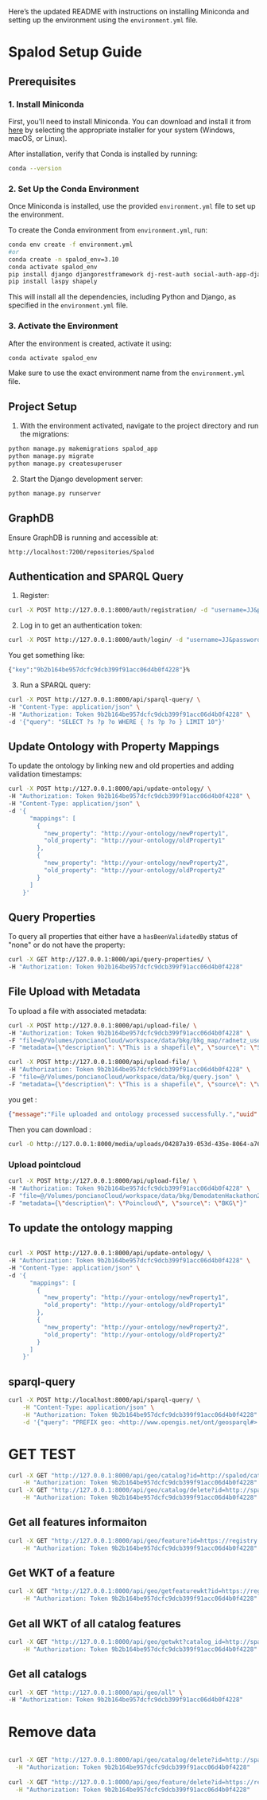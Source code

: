 Here’s the updated README with instructions on installing Miniconda and setting up the environment using the `environment.yml` file.

# Spalod Setup Guide

## Prerequisites

### 1. Install Miniconda

First, you'll need to install Miniconda. You can download and install it from [here](https://docs.conda.io/en/latest/miniconda.html) by selecting the appropriate installer for your system (Windows, macOS, or Linux).

After installation, verify that Conda is installed by running:

```bash
conda --version
```

### 2. Set Up the Conda Environment

Once Miniconda is installed, use the provided `environment.yml` file to set up the environment.

To create the Conda environment from `environment.yml`, run:

```bash
conda env create -f environment.yml
#or
conda create -n spalod_env=3.10
conda activate spalod_env
pip install django djangorestframework dj-rest-auth social-auth-app-django django-allauth pydeck rdflib pyproj folium shapely
pip install laspy shapely

```

This will install all the dependencies, including Python and Django, as specified in the `environment.yml` file.

### 3. Activate the Environment

After the environment is created, activate it using:

```bash
conda activate spalod_env
```

Make sure to use the exact environment name from the `environment.yml` file.

## Project Setup

1. With the environment activated, navigate to the project directory and run the migrations:

```bash
python manage.py makemigrations spalod_app
python manage.py migrate
python manage.py createsuperuser
```

2. Start the Django development server:

```bash
python manage.py runserver
```

## GraphDB

Ensure GraphDB is running and accessible at:

```
http://localhost:7200/repositories/Spalod
```

## Authentication and SPARQL Query
1. Register:

```bash
curl -X POST http://127.0.0.1:8000/auth/registration/ -d "username=JJ&password1=GNybRXbC563&password2=GNybRXbC563"
```
2. Log in to get an authentication token:

```bash
curl -X POST http://127.0.0.1:8000/auth/login/ -d "username=JJ&password=GNybRXbC563"
```
You get something like:
```bash
{"key":"9b2b164be957dcfc9dcb399f91acc06d4b0f4228"}% 
```
3. Run a SPARQL query:

```bash
curl -X POST http://127.0.0.1:8000/api/sparql-query/ \
-H "Content-Type: application/json" \
-H "Authorization: Token 9b2b164be957dcfc9dcb399f91acc06d4b0f4228" \
-d '{"query": "SELECT ?s ?p ?o WHERE { ?s ?p ?o } LIMIT 10"}'
```

## Update Ontology with Property Mappings

To update the ontology by linking new and old properties and adding validation timestamps:

```bash
curl -X POST http://127.0.0.1:8000/api/update-ontology/ \
-H "Authorization: Token 9b2b164be957dcfc9dcb399f91acc06d4b0f4228" \
-H "Content-Type: application/json" \
-d '{
      "mappings": [
        {
          "new_property": "http://your-ontology/newProperty1",
          "old_property": "http://your-ontology/oldProperty1"
        },
        {
          "new_property": "http://your-ontology/newProperty2",
          "old_property": "http://your-ontology/oldProperty2"
        }
      ]
    }'
```

## Query Properties

To query all properties that either have a `hasBeenValidatedBy` status of "none" or do not have the property:

```bash
curl -X GET http://127.0.0.1:8000/api/query-properties/ \
-H "Authorization: Token 9b2b164be957dcfc9dcb399f91acc06d4b0f4228"
```

## File Upload with Metadata

To upload a file with associated metadata:

```bash
curl -X POST http://127.0.0.1:8000/api/upload-file/ \
-H "Authorization: Token 9b2b164be957dcfc9dcb399f91acc06d4b0f4228" \
-F "file=@/Volumes/poncianoCloud/workspace/data/bkg/bkg_map/radnetz_use_case/data/epsg_4326/part1/de_hh_up_freizeitroute2_EPSG_4326.json " \
-F "metadata={\"description\": \"This is a shapefile\", \"source\": \"Survey XYZ\"}"

curl -X POST http://127.0.0.1:8000/api/upload-file/ \
-H "Authorization: Token 9b2b164be957dcfc9dcb399f91acc06d4b0f4228" \
-F "file=@/Volumes/poncianoCloud/workspace/data/bkg/query.json" \
-F "metadata={\"description\": \"This is a shapefile\", \"source\": \"wikidata\"}"
```

 you get :

 ```json
 {"message":"File uploaded and ontology processed successfully.","uuid":"04287a39-053d-435e-8064-a7664604edb9","ontology_url":"/media/uploads/04287a39-053d-435e-8064-a7664604edb9/04287a39-053d-435e-8064-a7664604edb9_ontology.owl","map_url":"/media/uploads/04287a39-053d-435e-8064-a7664604edb9/04287a39-053d-435e-8064-a7664604edb9_map.html"}% 
 ```
Then you can download :
```bash
curl -O http://127.0.0.1:8000/media/uploads/04287a39-053d-435e-8064-a7664604edb9/04287a39-053d-435e-8064-a7664604edb9_map.html
```

### Upload pointcloud
```bash
curl -X POST http://127.0.0.1:8000/api/upload-file/ \
-H "Authorization: Token 9b2b164be957dcfc9dcb399f91acc06d4b0f4228" \
-F "file=@/Volumes/poncianoCloud/workspace/data/bkg/DemodatenHackathon2024/1km_565_5934.las" \
-F "metadata={\"description\": \"Poincloud\", \"source\": \"BKG\"}"
```

## To update the ontology mapping

```bash

curl -X POST http://127.0.0.1:8000/api/update-ontology/ \
-H "Authorization: Token 9b2b164be957dcfc9dcb399f91acc06d4b0f4228" \
-H "Content-Type: application/json" \
-d '{
      "mappings": [
        {
          "new_property": "http://your-ontology/newProperty1",
          "old_property": "http://your-ontology/oldProperty1"
        },
        {
          "new_property": "http://your-ontology/newProperty2",
          "old_property": "http://your-ontology/oldProperty2"
        }
      ]
    }'
```



## sparql-query

    
```bash
curl -X POST http://localhost:8000/api/sparql-query/ \
    -H "Content-Type: application/json" \
    -H "Authorization: Token 9b2b164be957dcfc9dcb399f91acc06d4b0f4228" \
    -d '{"query": "PREFIX geo: <http://www.opengis.net/ont/geosparql#> PREFIX ns2: <https://registry.gdi-de.org/id/hamburg/> PREFIX ex: <http://example.org/ns#> SELECT ?feature ?property ?value WHERE { ?feature a geo:Feature ; ?property ?value . }"}'
```

# GET TEST
```bash
curl -X GET "http://127.0.0.1:8000/api/geo/catalog?id=http://spalod/catalog_acc53514-6a2f-4521-afa5-40783906d4ba" \
    -H "Authorization: Token 9b2b164be957dcfc9dcb399f91acc06d4b0f4228"
curl -X GET "http://127.0.0.1:8000/api/geo/catalog/delete?id=http://spalod/catalog_acc53514-6a2f-4521-afa5-40783906d4ba" \
    -H "Authorization: Token 9b2b164be957dcfc9dcb399f91acc06d4b0f4228"
```
 ## Get all features informaiton
```bash
curl -X GET "http://127.0.0.1:8000/api/geo/feature?id=https://registry.gdi-de.org/feature002755b6-8a27-4e58-a1e7-34635993696e&catalog_id=http://spalod/catalog_652579e3-1a45-4f6d-b55f-c4f1c1bfce20" \
    -H "Authorization: Token 9b2b164be957dcfc9dcb399f91acc06d4b0f4228"
```
 ## Get WKT of a feature
```bash
curl -X GET "http://127.0.0.1:8000/api/geo/getfeaturewkt?id=https://registry.gdi-de.org/feature002755b6-8a27-4e58-a1e7-34635993696e&catalog_id=http://spalod/catalog_652579e3-1a45-4f6d-b55f-c4f1c1bfce20" \
    -H "Authorization: Token 9b2b164be957dcfc9dcb399f91acc06d4b0f4228"
```
## Get all WKT of all catalog features

```bash
curl -X GET "http://127.0.0.1:8000/api/geo/getwkt?catalog_id=http://spalod/catalog_652579e3-1a45-4f6d-b55f-c4f1c1bfce20" \
    -H "Authorization: Token 9b2b164be957dcfc9dcb399f91acc06d4b0f4228"
```
## Get all catalogs
```bash
curl -X GET "http://127.0.0.1:8000/api/geo/all" \
-H "Authorization: Token 9b2b164be957dcfc9dcb399f91acc06d4b0f4228"

```
# Remove data
```bash

curl -X GET "http://127.0.0.1:8000/api/geo/catalog/delete?id=http://spalod/catalog_acc53514-6a2f-4521-afa5-40783906d4ba" \
  -H "Authorization: Token 9b2b164be957dcfc9dcb399f91acc06d4b0f4228"
  
curl -X GET "http://127.0.0.1:8000/api/geo/feature/delete?id=https://registry.gdi-de.org/id/hamburg/feature1cd3fd04-f40c-406d-8655-57df73b164e6" \
  -H "Authorization: Token 9b2b164be957dcfc9dcb399f91acc06d4b0f4228"
```

